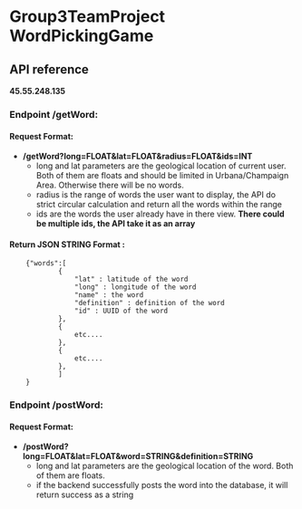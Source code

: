 # Group3TeamProject  WordPickingGame
## API reference       
**45.55.248.135**
### Endpoint /getWord:      
#### Request Format:
* __/getWord?long=FLOAT&lat=FLOAT&radius=FLOAT&ids=INT__  
	* long and lat parameters are the geological location of current user. Both of them are floats and should be limited in Urbana/Champaign Area. Otherwise there will be no words.  
	* radius is the range of words the user want to display, the API do strict circular calculation and return all the words within the range
	* ids are the words the user already have in there view. **There could be multiple ids, the API take it as an array**  
	

#### Return **JSON STRING** Format :
		{"words":[  
				{  
					"lat" : latitude of the word  
					"long" : longitude of the word  
					"name" : the word  
					"definition" : definition of the word  
					"id" : UUID of the word  
				},  
				{  
					etc....  
				},
				{
					etc....
				},
				]
		}
	 
### Endpoint /postWord:      
#### Request Format:
* __/postWord?long=FLOAT&lat=FLOAT&word=STRING&definition=STRING__  
	* long and lat parameters are the geological location of the word. Both of them are floats.
	* if the backend successfully posts the word into the database, it will return success as a string
	
